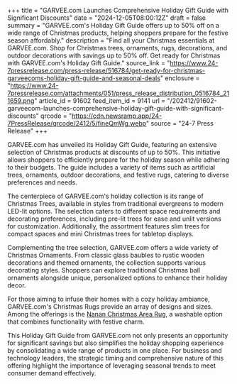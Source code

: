 +++
title = "GARVEE.com Launches Comprehensive Holiday Gift Guide with Significant Discounts"
date = "2024-12-05T08:00:12Z"
draft = false
summary = "GARVEE.com's Holiday Gift Guide offers up to 50% off on a wide range of Christmas products, helping shoppers prepare for the festive season affordably."
description = "Find all your Christmas essentials at GARVEE.com. Shop for Christmas trees, ornaments, rugs, decorations, and outdoor decorations with savings up to 50% off. Get ready for Christmas with GARVEE.com's Holiday Gift Guide."
source_link = "https://www.24-7pressrelease.com/press-release/516784/get-ready-for-christmas-garveecoms-holiday-gift-guide-and-seasonal-deals"
enclosure = "https://www.24-7pressrelease.com/attachments/051/press_release_distribution_0516784_211659.png"
article_id = 91602
feed_item_id = 9141
url = "/202412/91602-garveecom-launches-comprehensive-holiday-gift-guide-with-significant-discounts"
qrcode = "https://cdn.newsramp.app/24-7PressRelease/qrcode/2412/5/fineQmWg.webp"
source = "24-7 Press Release"
+++

<p>GARVEE.com has unveiled its Holiday Gift Guide, featuring an extensive selection of Christmas products at discounts of up to 50%. This initiative allows shoppers to efficiently prepare for the holiday season while adhering to their budgets. The guide includes a variety of items such as artificial trees, ornaments, outdoor decorations, and festive rugs, catering to diverse preferences and needs.</p><p>The centerpiece of GARVEE.com's holiday collection is its range of Christmas Trees, available in styles from traditional evergreens to modern LED-lit options. The selection caters to different space requirements and decorating preferences, including pre-lit trees for ease and unlit versions for customization. Additionally, the assortment features slim trees for compact spaces and mini Christmas trees for tabletop displays.</p><p>Complementing the tree selection, GARVEE.com offers a wide variety of Christmas Ornaments. From classic glass baubles to rustic wooden decorations and themed ornaments, the collection supports various decorating styles. Shoppers can explore traditional Christmas ball ornaments alongside unique, personalized options to enhance their holiday decor.</p><p>For those aiming to infuse their homes with a cozy holiday ambiance, GARVEE.com's Christmas Rugs provide an array of designs and sizes. Among the offerings is the <a href="https://www.garvee.com/products/garvee-nanan-christmas-area-rug-washable-pho-0z1s5te9-1?_pos=3&_psq=christmas+rugs+8&_ss=e&_v=1.0&utm_source=backlink&utm_medium=PR-008-24-7-003-Get+Ready+for+Christmas-20" rel="nofollow" target="_blank">Nanan Christmas Area Rug</a>, a washable option that combines functionality with festive charm.</p><p>This Holiday Gift Guide from GARVEE.com not only presents an opportunity for significant savings but also simplifies the holiday shopping experience by consolidating a wide range of products in one place. For business and technology leaders, the strategic timing and comprehensive nature of this offering highlight the importance of leveraging seasonal trends to meet consumer demand effectively.</p>